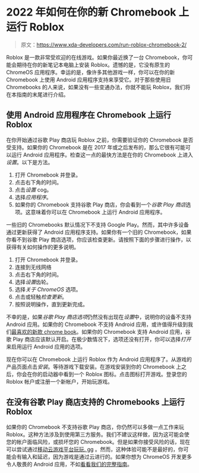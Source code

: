 # 2022 年如何在你的新 Chromebook 上运行 Roblox

> 原文：<https://www.xda-developers.com/run-roblox-chromebook-2/>

Roblox 是一款非常受欢迎的在线游戏。如果你最近换了一台 Chromebook，你可能会期待在你的新笔记本电脑上安装 Roblox。遗憾的是，它没有原生的 ChromeOS 应用程序。幸运的是，像许多其他游戏一样，你可以在你的新 Chromebook 上使用 Android 应用程序支持来享受它。对于那些使用旧 Chromebooks 的人来说，如果没有一些变通办法，你就不能玩 Roblox，我们将在本指南的末尾进行介绍。

## 使用 Android 应用程序在 Chromebook 上运行 Roblox

在你开始通过谷歌 Play 商店玩 Roblox 之前，你需要验证你的 Chromebook 是否受支持。如果你的 Chromebook 是在 2017 年或之后发布的，那么它很有可能可以运行 Android 应用程序。检查这一点的最快方法是在你的 Chromebook 上进入*设置*。以下是方法。

1.  打开 Chromebook 并登录。
2.  点击右下角的时间。
3.  点击*设置* cog。
4.  选择*应用程序*。
5.  如果你的 Chromebook 支持谷歌 Play 商店，你会看到一个*谷歌 Play 商店*选项。这意味着你可以在 Chromebook 上运行 Android 应用程序。

一些旧的 Chromebooks 默认情况下不支持 Google Play。然而，其中许多设备通过更新获得了 Android 应用程序支持。如果你有一个旧的 Chromebook，如果你看不到谷歌 Play 商店选项，你应该检查更新。请按照下面的步骤进行操作，以获得有关如何操作的更多说明。

1.  打开 Chromebook 并登录。
2.  连接到无线网络
3.  点击右下角的时间。
4.  选择*设置*齿轮。
5.  选择*关于 ChromeOS* 选项。
6.  点击或轻触*检查更新*。
7.  按照说明操作，直到更新完成。

不幸的是，如果*谷歌 Play 商店选项*仍然没有出现在*设置*中，说明你的设备不支持 Android 应用。如果你的 Chromebook 不支持 Android 应用，或许值得升级到我们[最喜欢的新款 chrome book](https://www.xda-developers.com/best-chromebooks/)。如果你的 Chromebook 支持 Android 应用，谷歌 Play 商店应该默认开启。在极少数情况下，选项还没有打开，你可以选择*打开*来启用运行 Android 应用的选项。

现在你可以在 Chromebook 上运行 Roblox 作为 Android 应用程序了。从游戏的产品页面点击*安装*。等待游戏下载安装。在游戏安装到你的 Chromebook 上之后，你会在你的启动器中看到一个 Roblox 图标。点击图标打开游戏。登录您的 Roblox 帐户或注册一个新帐户，开始玩游戏。

## 在没有谷歌 Play 商店支持的 Chromebooks 上运行 Roblox

如果你的 Chromebook 不支持谷歌 Play 商店，你仍然可以多做一点工作来玩 Roblox。这种方法涉及到使用第三方服务。我们不建议这样做，因为这可能会使您的帐户面临风险，或损坏您的 Chromebook。但是如果你接受风险的话，现在可以尝试通过[移动云游戏平台玩玩. gg](https://now.gg/apps/roblox-corporation/5349/roblox.html) 。然而，这种体验可能不是最好的，你可能会有输入和延迟，因为游戏是通过云进行的。如果你想为 ChromeOS 开发更多令人敬畏的 Android 应用，不如[看看我们的完整指南](https://www.xda-developers.com/android-apps-chrome-os/)。